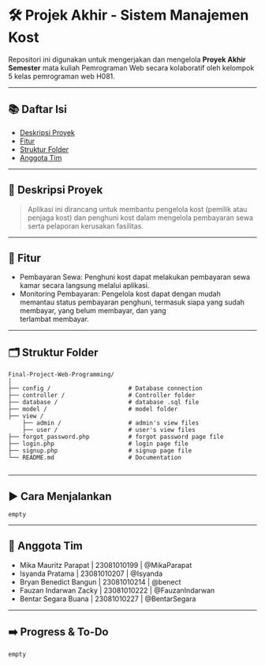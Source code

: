 # 🛠️ Projek Akhir - Sistem Manajemen Kost

Repositori ini digunakan untuk mengerjakan dan mengelola **Proyek Akhir Semester** mata kuliah Pemrograman Web secara kolaboratif oleh kelompok 5 kelas pemrograman web H081.

---

## 📚 Daftar Isi
- [Deskripsi Proyek](#deskripsi-proyek)
- [Fitur](#fitur)
- [Struktur Folder](#struktur-folder)
- [Anggota Tim](#anggota-tim)

---

## 🧾 Deskripsi Proyek
> Aplikasi ini dirancang untuk membantu pengelola kost (pemilik atau penjaga kost) dan penghuni kost dalam mengelola pembayaran sewa serta pelaporan kerusakan fasilitas.

 ---
 
## 🎯 Fitur
- Pembayaran Sewa: Penghuni kost dapat melakukan pembayaran sewa kamar secara langsung melalui aplikasi.
- Monitoring Pembayaran: Pengelola kost dapat dengan mudah memantau status pembayaran penghuni, termasuk siapa yang sudah membayar, yang belum membayar, dan yang       
  terlambat membayar.
  
---

## 🗂️ Struktur Folder

```
Final-Project-Web-Programming/
│
├── config /                      # Database connection
├── controller /                  # Controller folder
├── database /                    # database .sql file
├── model /                       # model folder
├── view /
    ├── admin /                   # admin's view files
    ├── user /                    # user's view files
├── forgot_password.php           # forgot password page file
├── login.php                     # login page file
├── signup.php                    # signup page file
└── README.md                     # Documentation
 
```

---

## ▶️ Cara Menjalankan
````
empty
````

---

## 👥 Anggota Tim

- Mika Mauritz Parapat  | 23081010199 | @MikaParapat
- Isyanda Pratama       | 23081010207 | @Isyanda
- Bryan Benedict Bangun | 23081010214 | @benect
- Fauzan Indarwan Zacky | 23081010222 | @FauzanIndarwan
- Bentar Segara Buana   | 23081010227 | @BentarSegara

----

## ➡️ Progress & To-Do
```
empty
```
